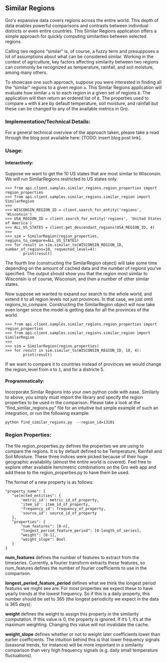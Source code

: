 ## Similar Regions

Gro's expansive data covers regions across the entire world. This depth of data enables powerful comparisons and contrasts between individual districts or even entire countries. This Similar Regions application offers a simple approach for quickly computing similarities between selected regions.

Calling two regions “similar” is, of course, a fuzzy term and presupposes a lot of assumptions about what can be considered similar. Working in the context of agriculture, key factors affecting similarity between two regions can commonly be recognized as temperature, rainfall, and soil moisture, among many others.

To showcase one such approach, suppose you were interested in finding all the “similar” regions to a given region `a`. This Similar Regions application will evaluate how similar `a` is to each region in a given set of regions `B`. The application will then return an ordered list of `B`. The properties used to compare `a` with `B` are by default temperature, soil moisture, and rainfall but these can be changed to any of the available metrics in Gro.

### Implementation/Technical Details:

For a general technical overview of the approach taken, please take a read through the blog post available here: [TODO: insert blog post link]. 

### Usage:

#### Interactively:

Suppose we want to get the 10 US states that are most similar to Wisconsin.  We will run SimilarRegions restricted to US states only. 

```
>>> from api.client.samples.similar_regions.region_properties import region_properties
>>> from api.client.samples.similar_regions.similar_region import SimilarRegion
>>>
>>> WISCONSIN_REGION_ID = client.search_for_entity('regions', 'Wisconsin')
>>> USA_REGION_ID = client.search_for_entity('regions', 'United States of America')
>>> ALL_US_STATES = client.get_descendant_regions(USA_REGION_ID, 4)    
>>>
>>> sim = SimilarRegion(region_properties, regions_to_compare=ALL_US_STATES)
>>> for result in sim.similar_to(WISCONSIN_REGION_ID, number_of_regions=10, requested_level=4):
        print(result)
```

The fourth line (constructing the SimilarRegion object) will take some time depending on the amount of cached data and the number of regions you’ve specified. The output should show you that the region most similar to Wisconsin is of course, Wisconsin, and then a number of other similar states. 

Now suppose we wanted to expand our search to the whole world, and extend it to all region levels not just provinces. In that case, we just omit regions_to_compare.  Constructing the SimilarRegion object will now take even longer since the model is getting data for all the provinces of the world.  

```
>>> from api.client.samples.similar_regions.region_properties import region_properties
>>> from api.client.samples.similar_regions.similar_region import SimilarRegion
>>>
>>> sim = SimilarRegion(region_properties)
>>> for result in sim.similar_to(WISCONSIN_REGION_ID, 10, 4):
        print(result)
```

If we want to compare it to countries instead of provinces we would change the region_level from `4` to `3`, and for a districte 5. 

#### Programmatically:

Incorporate Similar Regions into your own python code with ease. Similarly to above, you simply must import the library and specify the region properties to be used in the comparison. Please take a look at the “find_similar_regions.py” file for an intuitive but simple example of such an integration, or run the following example:

`python find_similar_regions.py  --region_id=13101`

### Region Properties:

The file region_properties.py defines the properties we are using to compare the regions. It is by default defined to be Temperature, Rainfall and Soil Moisture. These three indices were picked because of their huge geographic availability (almost the entire world is covered). Feel free to explore other available item/metric combinations on the Gro web app and add these to the region_properties.py to have them be used. 

The format of a new property is as follows:

```
"property_name": {
   "selected_entities": {
       'metric_id': metric_id_of_property,
       'item_id': item_id_of_property,
       'frequency_id': frequency_of_property,
       'source_id': source_id_of_property
   },
   "properties": {
       "num_features": [0-n],
       "longest_period_feature_period": [0-length_of_series],
       "weight": [0-1],
       "weight_slope": Bool
   }
}
```

**num_features** defines the number of features to extract from the timeseries. Currently, a fourier transform extracts these features, so num_features defines the number of fourier coefficients to use in the comparison.

**longest_period_feature_period** defines what we think the longest period features we might see are. For most properties we expect these to have yearly trends at the lowest frequency. So if this is a daily property, this number should be set to 365 (the longest periodicity we expect in the data is 365 days).

**weight** defines the weight to assign this property in the similarity computation. If this value is 0, the property is ignored. If it’s 1, it’s at the maximum weighting. Changing this value will not invalidate the cache. 

**weight_slope** defines whether or not to weight later coefficients lower than earlier coefficients. The intuition behind this is that lower frequency signals (seasonal trends, for instance) will be more important in a similarity comparison than very high frequency signals (e.g. daily small temperature fluctuations). 
